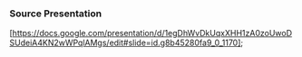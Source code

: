 ### Source Presentation
[https://docs.google.com/presentation/d/1egDhWvDkUqxXHH1zA0zoUwoDSUdeiA4KN2wWPqlAMgs/edit#slide=id.g8b45280fa9_0_1170];